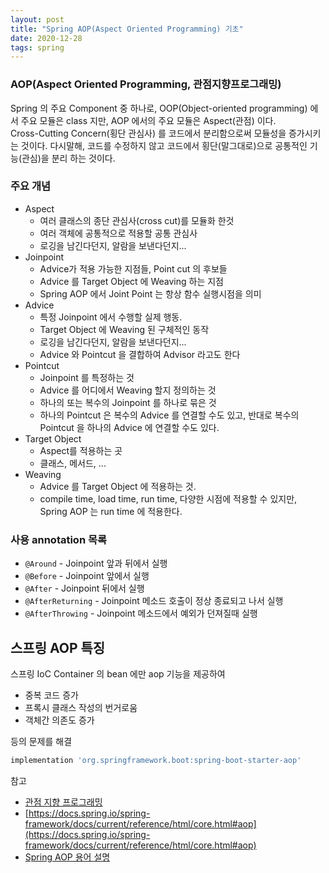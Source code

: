 ```yaml
---
layout: post
title: "Spring AOP(Aspect Oriented Programming) 기초"
date: 2020-12-28
tags: spring
---
```


### AOP(Aspect Oriented Programming, 관점지향프로그래밍)
Spring 의 주요 Component 중 하나로, OOP(Object-oriented programming) 에서 주요 모듈은 class 지만, AOP 에서의 주요 모듈은 Aspect(관점) 이다.  
Cross-Cutting Concern(횡단 관심사) 를 코드에서 분리함으로써 모듈성을 증가시키는 것이다. 다시말해, 코드를 수정하지 않고 코드에서 횡단(말그대로)으로 공통적인 기능(관심)을 분리 하는 것이다.

### 주요 개념
- Aspect
  - 여러 클래스의 종단 관심사(cross cut)를 모듈화 한것
  - 여러 객체에 공통적으로 적용할 공통 관심사
  - 로깅을 남긴다던지, 알람을 보낸다던지...
- Joinpoint
  - Advice가 적용 가능한 지점들, Point cut 의 후보들
  - Advice 를 Target Object 에 Weaving 하는 지점
  - Spring AOP 에서 Joint Point 는 항상 함수 실행시점을 의미
- Advice
  - 특정 Joinpoint 에서 수행할 실제 행동.
  - Target Object 에 Weaving 된 구체적인 동작
  - 로깅을 남긴다던지, 알람을 보낸다던지...
  - Advice 와 Pointcut 을 결합하여 Advisor 라고도 한다
- Pointcut
  - Joinpoint 를 특정하는 것
  - Advice 를 어디에서 Weaving 할지 정의하는 것
  - 하나의 또는 복수의 Joinpoint 를 하나로 묶은 것
  - 하나의 Pointcut 은 복수의 Advice 를 연결할 수도 있고, 반대로 복수의 Pointcut 을 하나의 Advice 에 연결할 수도 있다.
- Target Object
  - Aspect를 적용하는 곳
  - 클래스, 메서드, ...
- Weaving
  - Advice 를 Target Object 에 적용하는 것.
  - compile time, load time, run time, 다양한 시점에 적용할 수 있지만, Spring AOP 는 run time 에 적용한다.

### 사용 annotation 목록
- `@Around` - Joinpoint 앞과 뒤에서 실행
- `@Before` - Joinpoint 앞에서 실행
- `@After` - Joinpoint 뒤에서 실행
- `@AfterReturning` - Joinpoint 메소드 호출이 정상 종료되고 나서 실행
- `@AfterThrowing` - Joinpoint 메소드에서 예외가 던져질때 실행

## 스프링 AOP 특징
스프링 IoC Container 의 bean 에만 aop 기능을 제공하여
- 중복 코드 증가
- 프록시 클래스 작성의 번거로움
- 객체간 의존도 증가

등의 문제를 해결


``` groovy
implementation 'org.springframework.boot:spring-boot-starter-aop'
```

참고
- [관점 지향 프로그래밍](https://ko.wikipedia.org/wiki/%EA%B4%80%EC%A0%90_%EC%A7%80%ED%96%A5_%ED%94%84%EB%A1%9C%EA%B7%B8%EB%9E%98%EB%B0%8D)
- [https://docs.spring.io/spring-framework/docs/current/reference/html/core.html#aop](https://docs.spring.io/spring-framework/docs/current/reference/html/core.html#aop)
- [Spring AOP 용어 설명](https://devbox.tistory.com/entry/spring-AOP-%EC%9A%A9%EC%96%B4-%EC%84%A4%EB%AA%85)
